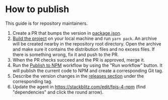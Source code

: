 # How to publish

This guide is for repository maintainers.

1. Create a PR that bumps the version in [package.json](../package.json).
2. [Build the project](../contributing.md#how-to-build) on your local machine and run `yarn pack`.
    An archive will be created nearby in the repository root directory.
    Open the archive and make sure it contains the distribution files and no excess files.
    If there is something wrong, fix it and push to the PR.
3. When the PR checks succeed and the PR is approved, merge it.
4. Run the [Publish to NPM](https://github.com/fingerprintjs/fingerprintjs-pro/actions/workflows/npm_publish.yml) workflow by using the "Run workflow" button.
    It will publish the current code to NPM and create a corresponding Git tag.
5. Describe the version changes in the [releases section](https://github.com/fingerprintjs/fingerprintjs/releases) under the corresponding tag.
6. Update the agent in https://stackblitz.com/edit/fpjs-4-npm (find "dependencies" and click the round arrow).

